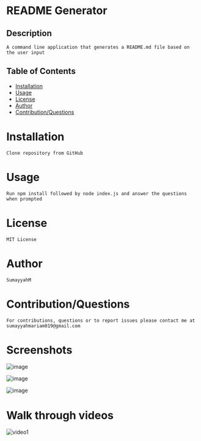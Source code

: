 # README Generator
  
  ## Description
    A command line application that generates a README.md file based on the user input
  
  
  ## Table of Contents
   * [Installation](#Installation)
   * [Usage](#usage)
   * [License](#license)
   * [Author](#author)
   * [Contribution/Questions](#contribution/questions)
    
  # Installation
    Clone repository from GitHub
  
  # Usage
    Run npm install followed by node index.js and answer the questions when prompted
  
  # License
    MIT License
  
  # Author
    SumayyahM
  
  # Contribution/Questions
    For contributions, questions or to report issues please contact me at sumayyahmariam019@gmail.com
    
  # Screenshots
  
  ![image](https://user-images.githubusercontent.com/66535567/92773688-7005e300-f362-11ea-8974-ecf981a627c9.png)
  
  ![image](https://user-images.githubusercontent.com/66535567/92773838-91ff6580-f362-11ea-9af9-ea72f1be7ccc.png)

  ![image](https://user-images.githubusercontent.com/66535567/92774076-beb37d00-f362-11ea-9804-d3589ddbdd10.png)  
  
  # Walk through videos
  
  ![video1](https://j.gifs.com/XLWYXl.gif)
  
  
    
